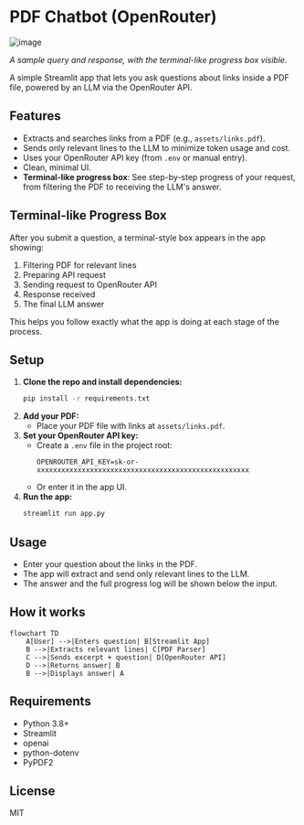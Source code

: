# PDF Chatbot (OpenRouter)

![image](https://github.com/user-attachments/assets/9150fb77-811f-4071-a456-340819794509)

*A sample query and response, with the terminal-like progress box visible.*

A simple Streamlit app that lets you ask questions about links inside a PDF file, powered by an LLM via the OpenRouter API.

## Features
- Extracts and searches links from a PDF (e.g., `assets/links.pdf`).
- Sends only relevant lines to the LLM to minimize token usage and cost.
- Uses your OpenRouter API key (from `.env` or manual entry).
- Clean, minimal UI.
- **Terminal-like progress box**: See step-by-step progress of your request, from filtering the PDF to receiving the LLM's answer.

## Terminal-like Progress Box
After you submit a question, a terminal-style box appears in the app showing:
1. Filtering PDF for relevant lines
2. Preparing API request
3. Sending request to OpenRouter API
4. Response received
5. The final LLM answer

This helps you follow exactly what the app is doing at each stage of the process.

## Setup
1. **Clone the repo and install dependencies:**
   ```bash
   pip install -r requirements.txt
   ```
2. **Add your PDF:**
   - Place your PDF file with links at `assets/links.pdf`.
3. **Set your OpenRouter API key:**
   - Create a `.env` file in the project root:
     ```env
     OPENROUTER_API_KEY=sk-or-xxxxxxxxxxxxxxxxxxxxxxxxxxxxxxxxxxxxxxxxxxxxxxxxxxxx
     ```
   - Or enter it in the app UI.
4. **Run the app:**
   ```bash
   streamlit run app.py
   ```

## Usage
- Enter your question about the links in the PDF.
- The app will extract and send only relevant lines to the LLM.
- The answer and the full progress log will be shown below the input.

## How it works

```mermaid
flowchart TD
    A[User] -->|Enters question| B[Streamlit App]
    B -->|Extracts relevant lines| C[PDF Parser]
    C -->|Sends excerpt + question| D[OpenRouter API]
    D -->|Returns answer| B
    B -->|Displays answer| A
```

## Requirements
- Python 3.8+
- Streamlit
- openai
- python-dotenv
- PyPDF2

## License
MIT 
